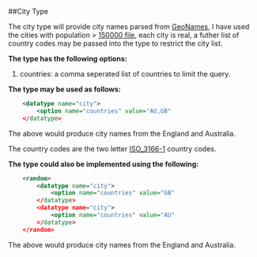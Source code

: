 ##City Type

The city type will provide city names parsed from [GeoNames](http://download.geonames.org), I have used the cities with population > [150000 file](http://download.geonames.org/export/dump/cities15000.zip), each city is real, a futher list of country codes may be passed into the type to restrict the city list.

**The type has the following options:**
1. countries: a comma seperated list of countries to limit the query.

**The type may be used as follows:**
```xml
    <datatype name="city">
        <option name="countries" value="AU,GB"
    </datatype>
```
The above would produce city names from the England and Australia.

The country codes are the two letter [ISO_3166-1](http://en.wikipedia.org/wiki/ISO_3166-1) country codes.

**The type could also be implemented using the following:**
```xml
    <random>
        <datatype name="city">
            <option name="countries" value="GB"
        </datatype>
        <datatype name="city">
            <option name="countries" value="AU"
        </datatype>
    </random>
```
The above would produce city names from the England and Australia.